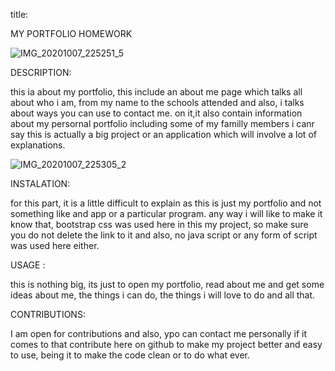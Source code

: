 title:

MY PORTFOLIO HOMEWORK

![IMG_20201007_225251_5](https://user-images.githubusercontent.com/71171928/95392504-c417cf00-08f0-11eb-8a15-1838d5d567c6.jpg)

DESCRIPTION:

this ia about my portfolio, this include an about me page which talks all about who i am, 
from my name to the schools attended and also, i talks about ways you can use to contact me.
on it,it also contain information about my persornal portfolio including some of my familly members 
i canr say this is actually a big project or an application which will involve a lot of explanations.



![IMG_20201007_225305_2](https://user-images.githubusercontent.com/71171928/95392138-215f5080-08f0-11eb-8ad8-8fee5588c2b6.jpg)








INSTALATION:


for this part, it is a little difficult to explain as this is just my portfolio and not something 
like and app or a particular program.
any way i will like to make it know that, bootstrap css was used here in this my project, so make sure you do not delete the link to it and also, 
no java script or any form of script was used here either.


USAGE :


this is nothing big, its just to open my portfolio, read about me and get some ideas about me, 
the things i can do, the things i will love to do and all that.


CONTRIBUTIONS:

I am open for contributions and also, ypo can contact me personally if it comes to that
contribute here on github to make my project better and easy to use, being it to make the code clean or to do what ever. 
